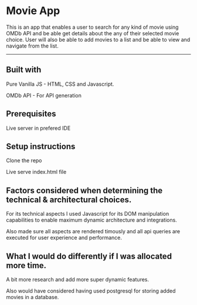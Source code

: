 # Movie App
This is an app that enables a user to search for any kind of movie using OMDb API and be able get details about the any of their selected movie choice. User will also be able to add movies to a list and be able to view and navigate from the list.
_______________________________________________________________
## Built with
Pure Vanilla JS - HTML, CSS and Javascript.

OMDb API - For API generation

## Prerequisites
Live server in prefered IDE

## Setup instructions
Clone the repo

Live serve index.html file

## Factors considered when determining the technical & architectural choices.
For its technical aspects I used Javascript for its DOM manipulation capabilities to enable maximum dynamic architecture and integrations.

Also made sure all aspects are rendered timously and all api queries are executed for user experience and performance.

## What I would do differently if I was allocated more time.
A bit more research and add more super dynamic features. 

Also would have considered having used postgresql for storing added movies in a database.
